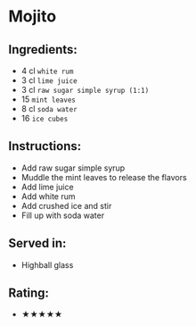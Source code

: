 # Mojito

## Ingredients:
- 4 cl `white rum`
- 3 cl `lime juice`
- 3 cl `raw sugar simple syrup (1:1)`
- 15 `mint leaves`
- 8 cl `soda water`
- 16 `ice cubes`

## Instructions:
- Add raw sugar simple syrup
- Muddle the mint leaves to release the flavors
- Add lime juice
- Add white rum
- Add crushed ice and stir
- Fill up with soda water


## Served in:
- Highball glass

## Rating:
- ★★★★★